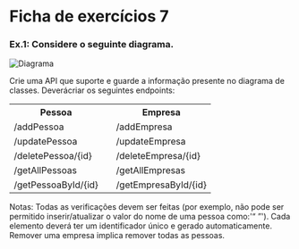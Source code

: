 # Ficha de exercícios 7

### Ex.1: Considere o seguinte diagrama.

![Diagrama](../ficha7/src/main/resources/uml_diagram.png)

Crie uma API que suporte e guarde a informação presente no diagrama de classes. Deverácriar os seguintes endpoints:

<table>
<tr>
<th>Pessoa</th>
<td></td>
<th>Empresa</th>
</tr>
<tr>
<td>/addPessoa</td>
<td></td>
<td>/addEmpresa</td>
</tr>
<tr>
<td>/updatePessoa</td>
<td></td>
<td>/updateEmpresa</td>
</tr>
<tr>
<td>/deletePessoa/{id}</td>
<td></td>
<td>/deleteEmpresa/{id}</td>
</tr>
<tr>
<td>/getAllPessoas</td>
<td></td>
<td>/getAllEmpresas</td>
</tr>
<tr>
<td>/getPessoaById/{id}</td>
<td></td>
<td>/getEmpresaById/{id}</td>
</tr>
</table>

Notas: Todas as verificações devem ser feitas (por exemplo, não pode ser permitido inserir/atualizar o valor do nome de
uma pessoa como:'“ ”'). Cada elemento deverá ter um identificador único e gerado automaticamente. Remover uma empresa
implica remover todas as pessoas.
